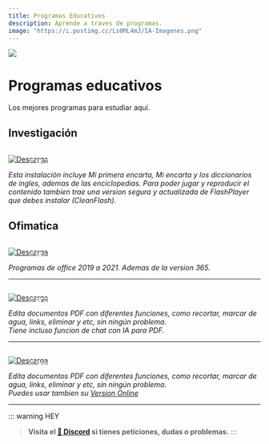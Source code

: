 ```yaml
---
title: Programas Educativos
description: Aprende a traves de programas.
image: "https://i.postimg.cc/Ls0ML4mJ/IA-Imagenes.png"
---
```

![](https://i.postimg.cc/XvPpnnSK/IA-Imagenes-1.png)
# Programas educativos
Los mejores programas para estudiar aquí.

## Investigación

<a href="https://drive.google.com/drive/folders/1PbGTQgpE1h_fR5rZrlukKt5xDWNprd0T?usp=drive_link" target="_blank">
 <div style="position: relative; padding-top: 1em">
   <p style="position: absolute; top: 5px; left: 20px; font-size: 14px; color: white; text-indent: 20px">⭐ Mi Encarta 2009</p>
   <img src="https://i.postimg.cc/RZPvRHhg/Mini-Descarga.png" alt="Descarga" />
 </div>
</a>

*Esta instalación incluye Mi primera encarta, Mi encarta y los diccionarios de ingles, ademas de las enciclopedias.*
*Para poder jugar y reproducir el contenido tambien trae una version segura y actualizada de FlashPlayer que debes instalar (CleanFlash).* 

## Ofimatica 

<a href="/Tutoriales/Win-O365">
 <div style="position: relative; padding-top: 1em">
   <p style="position: absolute; top: 5px; left: 20px; font-size: 14px; color: white; text-indent: 20px">⭐ Microsoft Office</p>
   <img src="https://i.postimg.cc/RZPvRHhg/Mini-Descarga.png" alt="Descarga" />
 </div>
</a>

*Programas de office 2019 a 2021. Ademas de la version 365.* 

---

<a href="https://www.pdfgear.com/">
 <div style="position: relative; padding-top: 1em">
   <p style="position: absolute; top: 5px; left: 20px; font-size: 14px; color: white; text-indent: 20px">⭐ PDFgear: Editor</p>
   <img src="https://i.postimg.cc/RZPvRHhg/Mini-Descarga.png" alt="Descarga" />
 </div>
</a>

*Edita documentos PDF con diferentes funciones, como recortar, marcar de agua, links, eliminar y etc, sin ningún problema.*  
*Tiene incluso funcion de chat con IA para PDF.* 

---


<a href="https://buzzheavier.com/f/GKqCE7YL8AA=">
 <div style="position: relative; padding-top: 1em">
   <p style="position: absolute; top: 5px; left: 20px; font-size: 14px; color: white; text-indent: 20px">⭐ Sejda PDF Editor</p>
   <img src="https://i.postimg.cc/RZPvRHhg/Mini-Descarga.png" alt="Descarga" />
 </div>
</a>

*Edita documentos PDF con diferentes funciones, como recortar, marcar de agua, links, eliminar y etc, sin ningún problema.*     
*Puedes usar tambien su [Version Online](https://www.sejda.com/pdf-editor)*

---

::: warning HEY
> **Visita el [🚀 Discord](https://discord.gg/cua9Qvfvz5) si tienes peticiones, dudas o problemas.**
:::

